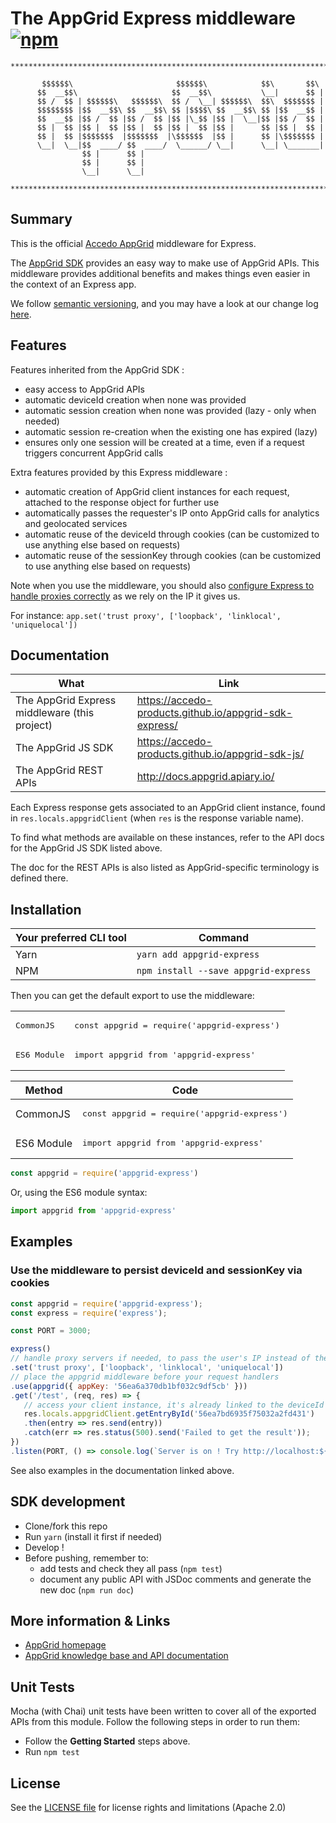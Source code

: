 # The AppGrid Express middleware [![npm](https://img.shields.io/npm/v/appgrid-express.svg?maxAge=3600)](https://www.npmjs.com/package/appgrid-express)

```
*******************************************************************************

       $$$$$$\                       $$$$$$\            $$\       $$\
      $$  __$$\                     $$  __$$\           \__|      $$ |
      $$ /  $$ | $$$$$$\   $$$$$$\  $$ /  \__| $$$$$$\  $$\  $$$$$$$ |
      $$$$$$$$ |$$  __$$\ $$  __$$\ $$ |$$$$\ $$  __$$\ $$ |$$  __$$ |
      $$  __$$ |$$ /  $$ |$$ /  $$ |$$ |\_$$ |$$ |  \__|$$ |$$ /  $$ |
      $$ |  $$ |$$ |  $$ |$$ |  $$ |$$ |  $$ |$$ |      $$ |$$ |  $$ |
      $$ |  $$ |$$$$$$$  |$$$$$$$  |\$$$$$$  |$$ |      $$ |\$$$$$$$ |
      \__|  \__|$$  ____/ $$  ____/  \______/ \__|      \__| \_______|
                $$ |      $$ |
                $$ |      $$ |
                \__|      \__|

*******************************************************************************
```

## Summary
This is the official [Accedo AppGrid](https://www.accedo.tv/appgrid/) middleware for Express.

The [AppGrid SDK](https://github.com/Accedo-Products/appgrid-sdk-js/) provides an easy way to make use of AppGrid APIs.
This middleware provides additional benefits and makes things even easier in the context of an Express app.

We follow [semantic versioning](http://semver.org/), and you may have a look at our change log [here](./CHANGELOG.md).

## Features

Features inherited from the AppGrid SDK :
 - easy access to AppGrid APIs
 - automatic deviceId creation when none was provided
 - automatic session creation when none was provided (lazy - only when needed)
 - automatic session re-creation when the existing one has expired (lazy)
 - ensures only one session will be created at a time, even if a request triggers concurrent AppGrid calls

Extra features provided by this Express middleware :
 - automatic creation of AppGrid client instances for each request, attached to the response object for further use
 - automatically passes the requester's IP onto AppGrid calls for analytics and geolocated services
 - automatic reuse of the deviceId through cookies (can be customized to use anything else based on requests)
 - automatic reuse of the sessionKey through cookies (can be customized to use anything else based on requests)

Note when you use the middleware, you should also [configure Express to handle proxies correctly](http://expressjs.com/en/4x/api.html#trust.proxy.options.table) as we rely on the IP it gives us.

For instance: `app.set('trust proxy', ['loopback', 'linklocal', 'uniquelocal'])`

## Documentation

| What | Link
|------|------
| The AppGrid Express middleware (this project) | https://accedo-products.github.io/appgrid-sdk-express/
| The AppGrid JS SDK | https://accedo-products.github.io/appgrid-sdk-js/
| The AppGrid REST APIs | http://docs.appgrid.apiary.io/

Each Express response gets associated to an AppGrid client instance, found in `res.locals.appgridClient` (when `res` is the response variable name).

To find what methods are available on these instances, refer to the API docs for the AppGrid JS SDK listed above.

The doc for the REST APIs is also listed as AppGrid-specific terminology is defined there.

## Installation

| Your preferred CLI tool | Command
|------|------
|Yarn|`yarn add appgrid-express`
|NPM|`npm install --save appgrid-express`

Then you can get the default export to use the middleware:

<table>
  <tr>
    <td>
      <pre lang="js">CommonJS</pre>
    </td>
    <td>
      <pre lang="js">const appgrid = require('appgrid-express')</pre>
    </td>
  </tr>
  <tr>
    <td>
      <pre lang="js">ES6 Module</pre>
    </td>
    <td>
      <pre lang="js">import appgrid from 'appgrid-express'</pre>
    </td>
  </tr>
</table>

| Method | Code
|------|------
|CommonJS| <pre lang="js">const appgrid = require('appgrid-express')</pre>
|ES6 Module| <pre lang="js">import appgrid from 'appgrid-express'</pre>


```js
const appgrid = require('appgrid-express')
```
Or, using the ES6 module syntax:
```js
import appgrid from 'appgrid-express'
```

## Examples

### Use the middleware to persist deviceId and sessionKey via cookies

```js
const appgrid = require('appgrid-express');
const express = require('express');

const PORT = 3000;

express()
// handle proxy servers if needed, to pass the user's IP instead of the proxy's.
.set('trust proxy', ['loopback', 'linklocal', 'uniquelocal'])
// place the appgrid middleware before your request handlers
.use(appgrid({ appKey: '56ea6a370db1bf032c9df5cb' }))
.get('/test', (req, res) => {
   // access your client instance, it's already linked to the deviceId and sessionKey via cookies
   res.locals.appgridClient.getEntryById('56ea7bd6935f75032a2fd431')
   .then(entry => res.send(entry))
   .catch(err => res.status(500).send('Failed to get the result'));
})
.listen(PORT, () => console.log(`Server is on ! Try http://localhost:${PORT}/test`));
```

See also examples in the documentation linked above.

## SDK development

  * Clone/fork this repo
  * Run `yarn` (install it first if needed)
  * Develop !
  * Before pushing, remember to:
    - add tests and check they all pass (`npm test`)
    - document any public API with JSDoc comments and generate the new doc (`npm run doc`)

## More information & Links

* [AppGrid homepage](http://appgrid.accedo.tv/)
* [AppGrid knowledge base and API documentation](http://docs.appgrid.accedo.tv)

## Unit Tests

Mocha (with Chai) unit tests have been written to cover all of the exported APIs from this module. Follow the following steps in order to run them:

  * Follow the **Getting Started** steps above.
  * Run `npm test`

## License

See the [LICENSE file](./LICENSE.md) for license rights and limitations (Apache 2.0)
